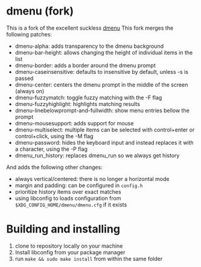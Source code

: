 dmenu (fork)
============

This is a fork of the excellent suckless [dmenu](https://tools.suckless.org/dmenu)
This fork merges the following patches: 

- dmenu-alpha: adds transparency to the dmenu background
- dmenu-bar-height: allows changing the height of individual items in the list
- dmenu-border: adds a border around the dmenu prompt
- dmenu-caseinsensitive: defaults to insensitive by default, unless -s is passed
- dmenu-center: centers the dmenu prompt in the middle of the screen (always on)
- dmenu-fuzzymatch: toggle fuzzy matching with the -F flag
- dmenu-fuzzyhighlight: highlights matching results
- dmenu-linebelowprompt-and-fullwidth: show menu entries bellow the prompt
- dmenu-mousesupport: adds support for mouse 
- dmenu-multiselect: multiple items can be selected with control+enter or control+click, using the -M flag
- dmenu-password: hides the keyboard input and instead replaces it with a character, using the -P flag
- dmenu_run_history: replaces dmenu_run so we always get history 

And adds the following other changes: 
- always vertical/centered: there is no longer a horizontal mode
- margin and padding: can be configured in `config.h`
- prioritize history items over exact matches
- using libconfig to loads configuration from `$XDG_CONFIG_HOME/dmenu/dmenu.cfg` if it exists


Building and installing
=======================

1. clone to repository locally on your machine
2. Install libconfig from your package manager
3. run `make && sudo make install` from within the same folder

